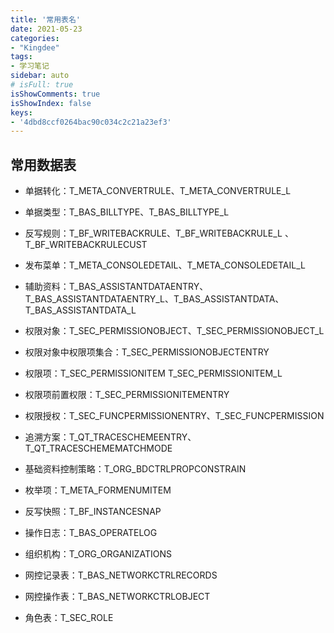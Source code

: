 ```yaml
---
title: '常用表名'
date: 2021-05-23
categories:
- "Kingdee"
tags:
- 学习笔记
sidebar: auto
# isFull: true
isShowComments: true
isShowIndex: false
keys: 
- '4dbd8ccf0264bac90c034c2c21a23ef3'
---
```


## 常用数据表

- 单据转化：T_META_CONVERTRULE、T_META_CONVERTRULE_L

- 单据类型：T_BAS_BILLTYPE、T_BAS_BILLTYPE_L

- 反写规则：T_BF_WRITEBACKRULE、T_BF_WRITEBACKRULE_L 、T_BF_WRITEBACKRULECUST

- 发布菜单：T_META_CONSOLEDETAIL、T_META_CONSOLEDETAIL_L  

- 辅助资料：T_BAS_ASSISTANTDATAENTRY、T_BAS_ASSISTANTDATAENTRY_L、T_BAS_ASSISTANTDATA、T_BAS_ASSISTANTDATA_L

- 权限对象：T_SEC_PERMISSIONOBJECT、T_SEC_PERMISSIONOBJECT_L

- 权限对象中权限项集合：T_SEC_PERMISSIONOBJECTENTRY

- 权限项：T_SEC_PERMISSIONITEM  T_SEC_PERMISSIONITEM_L

- 权限项前置权限：T_SEC_PERMISSIONITEMENTRY

- 权限授权：T_SEC_FUNCPERMISSIONENTRY、T_SEC_FUNCPERMISSION

- 追溯方案：T_QT_TRACESCHEMEENTRY、T_QT_TRACESCHEMEMATCHMODE

- 基础资料控制策略：T_ORG_BDCTRLPROPCONSTRAIN

- 枚举项：T_META_FORMENUMITEM

- 反写快照：T_BF_INSTANCESNAP

- 操作日志：T_BAS_OPERATELOG

- 组织机构：T_ORG_ORGANIZATIONS

- 网控记录表：T_BAS_NETWORKCTRLRECORDS

- 网控操作表：T_BAS_NETWORKCTRLOBJECT

- 角色表：T_SEC_ROLE